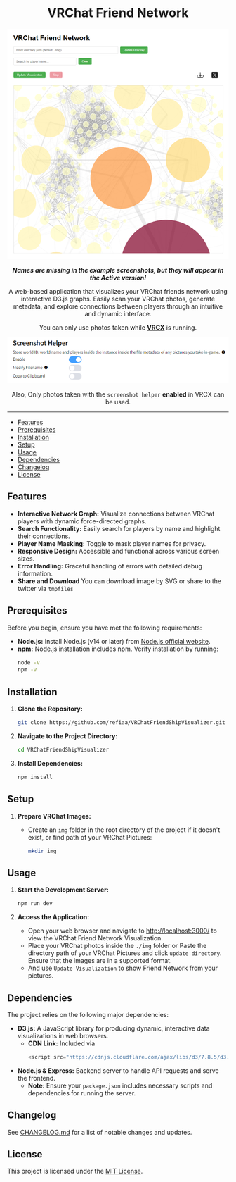 
<div align="center">

# VRChat Friend Network

![preview](./image/main.png)

***Names are missing in the example screenshots, but they will appear in the Active version!***

A web-based application that visualizes your VRChat friends network using interactive D3.js graphs. Easily scan your VRChat photos, generate metadata, and explore connections between players through an intuitive and dynamic interface.

You can only use photos taken while [**VRCX**](https://github.com/vrcx-team/VRCX) is running.

<div align="center">

![preview](./image/help.png)

Also, Only photos taken with the `screenshot helper` **enabled** in VRCX can be used.

<div align="left">

---

- [Features](#features)
- [Prerequisites](#prerequisites)
- [Installation](#installation)
- [Setup](#setup)
- [Usage](#usage)
- [Dependencies](#dependencies)
- [Changelog](#Changelog)
- [License](#license)

## Features

- **Interactive Network Graph:** Visualize connections between VRChat players with dynamic force-directed graphs.
- **Search Functionality:** Easily search for players by name and highlight their connections.
- **Player Name Masking:** Toggle to mask player names for privacy.
- **Responsive Design:** Accessible and functional across various screen sizes.
- **Error Handling:** Graceful handling of errors with detailed debug information.
- **Share and Download** You can download image by SVG or share to the twitter via `tmpfiles`

## Prerequisites

Before you begin, ensure you have met the following requirements:

- **Node.js:** Install Node.js (v14 or later) from [Node.js official website](https://nodejs.org/).
- **npm:** Node.js installation includes npm. Verify installation by running:
  ```bash
  node -v
  npm -v
  ```

## Installation

1. **Clone the Repository:**
   ```bash
   git clone https://github.com/refiaa/VRChatFriendShipVisualizer.git
   ```
   
2. **Navigate to the Project Directory:**
   ```bash
   cd VRChatFriendShipVisualizer
   ```

3. **Install Dependencies:**
   ```bash
   npm install
   ```

## Setup

1. **Prepare VRChat Images:**

   - Create an `img` folder in the root directory of the project if it doesn't exist, or find path of your VRChat Pictures:
     ```bash
     mkdir img
     ```
  

## Usage

1. **Start the Development Server:**
   ```bash
   npm run dev
   ```

2. **Access the Application:**
   
   - Open your web browser and navigate to [http://localhost:3000/](http://localhost:3000/) to view the VRChat Friend Network Visualization.
   - Place your VRChat photos inside the `./img` folder or Paste the directory path of your VRChat Pictures and click `update directory`. Ensure that the images are in a supported format.
   - And use `Update Visualization` to show Friend Network from your pictures.
   

## Dependencies

The project relies on the following major dependencies:

- **D3.js:** A JavaScript library for producing dynamic, interactive data visualizations in web browsers.
  - **CDN Link:** Included via
    ```js
    <script src="https://cdnjs.cloudflare.com/ajax/libs/d3/7.8.5/d3.min.js"></script>
    ```
- **Node.js & Express:** Backend server to handle API requests and serve the frontend.
  - **Note:** Ensure your `package.json` includes necessary scripts and dependencies for running the server.

## Changelog
See [CHANGELOG.md](CHANGELOG.md) for a list of notable changes and updates.

## License

This project is licensed under the [MIT License](LICENSE).

